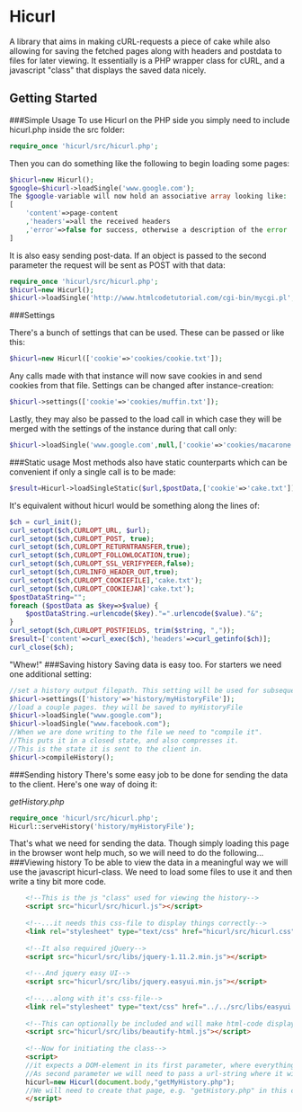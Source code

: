 # Hicurl
A library that aims in making cURL-requests a piece of cake while also allowing for saving the fetched pages along with headers and postdata to files for later viewing.
It essentially is a PHP wrapper class for cURL, and a javascript "class" that displays the saved data nicely.


## Getting Started
###Simple Usage
To use Hicurl on the PHP side you simply need to include hicurl.php inside the src folder:

````php
require_once 'hicurl/src/hicurl.php';
````

Then you can do something like the following to begin loading some pages:

````php
$hicurl=new Hicurl();
$google=$hicurl->loadSingle('www.google.com');
The $google-variable will now hold an associative array looking like:  
[
    'content'=>page-content  
    ,'headers'=>all the received headers  
    ,'error'=>false for success, otherwise a description of the error
]
````
It is also easy sending post-data. If an object is passed to the second parameter the request will be sent as POST with that data:

````php
require_once 'hicurl/src/hicurl.php';
$hicurl=new Hicurl();
$hicurl->loadSingle('http://www.htmlcodetutorial.com/cgi-bin/mycgi.pl',['foo'=>'bar']);
````
###Settings

There's a bunch of settings that can be used.
These can be passed or like this:
````php
$hicurl=new Hicurl(['cookie'=>'cookies/cookie.txt']);  
````
Any calls made with that instance will now save cookies in and send cookies from that file.
Settings can be changed after instance-creation:  
````php
$hicurl->settings(['cookie'=>'cookies/muffin.txt']);
````
Lastly, they may also be passed to the load call in which case they will be merged with the settings of the instance during that call only:
````php
$hicurl->loadSingle('www.google.com',null,['cookie'=>'cookies/macarone.txt']);
````
###Static usage
Most methods also have static counterparts which can be convenient if only a single call is to be made:
````php
$result=Hicurl->loadSingleStatic($url,$postData,['cookie'=>'cake.txt']);
````
It's equivalent without hicurl would be something along the lines of:
````php
$ch = curl_init();
curl_setopt($ch,CURLOPT_URL, $url);
curl_setopt($ch,CURLOPT_POST, true);
curl_setopt($ch,CURLOPT_RETURNTRANSFER,true);
curl_setopt($ch,CURLOPT_FOLLOWLOCATION,true);
curl_setopt($ch,CURLOPT_SSL_VERIFYPEER,false);
curl_setopt($ch,CURLINFO_HEADER_OUT,true);
curl_setopt($ch,CURLOPT_COOKIEFILE],'cake.txt');
curl_setopt($ch,CURLOPT_COOKIEJAR]'cake.txt');
$postDataString="";
foreach ($postData as $key=>$value) {
    $postDataString.=urlencode($key)."=".urlencode($value)."&";
}
curl_setopt($ch,CURLOPT_POSTFIELDS, trim($string, ","));
$result=['content'=>curl_exec($ch),'headers'=>curl_getinfo($ch)];
curl_close($ch);
````
"Whew!"
###Saving history
Saving data is easy too. For starters we need one additional setting:
````php
//set a history output filepath. This setting will be used for subsequent load-calls and will make them save data to that file.
$hicurl->settings(['history'=>'history/myHistoryFile']);
//load a couple pages. they will be saved to myHistoryFile
$hicurl->loadSingle("www.google.com");
$hicurl->loadSingle("www.facebook.com");
//When we are done writing to the file we need to "compile it".
//This puts it in a closed state, and also compresses it.
//This is the state it is sent to the client in.
$hicurl->compileHistory();
````
###Sending history
There's some easy job to be done for sending the data to the client. Here's one way of doing it:


*getHistory.php*
````php
require_once 'hicurl/src/hicurl.php';
Hicurl::serveHistory('history/myHistoryFile');
````
That's what we need for sending the data. Though simply loading this page in the browser wont help much, so we will need to do the following...
###Viewing history
To be able to view the data in a meaningful way we will use the javascript hicurl-class.
We need to load some files to use it and then write a tiny bit more code.
````html
    <!--This is the js "class" used for viewing the history-->
    <script src="hicurl/src/hicurl.js"></script>
    
    <!--...it needs this css-file to display things correctly-->
    <link rel="stylesheet" type="text/css" href="hicurl/src/hicurl.css">
    
    <!--It also required jQuery-->
    <script src="hicurl/src/libs/jquery-1.11.2.min.js"></script>
    
    <!--.And jquery easy UI-->
    <script src="hicurl/src/libs/jquery.easyui.min.js"></script>
    
    <!--...along with it's css-file-->
    <link rel="stylesheet" type="text/css" href="../../src/libs/easyui.css">
    
    <!--This can optionally be included and will make html-code display better-->
    <script src="hicurl/src/libs/beautify-html.js"></script>
    
    <!--Now for initiating the class-->
    <script>
    //it expects a DOM-element in its first parameter, where everything will be rendered unto.
    //As second parameter we will need to pass a url-string where it will fetch the history-data from.
    hicurl=new Hicurl(document.body,"getMyHistory.php");
    //We will need to create that page, e.g. "getHistory.php" in this case,  and make it send the data.
    </script>
````